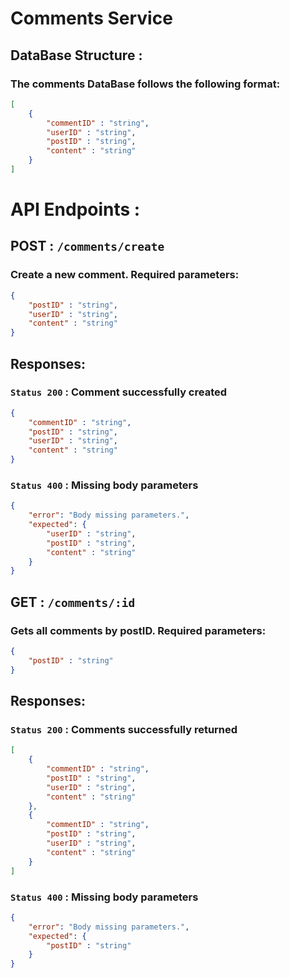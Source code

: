 # Comments Service

## DataBase Structure :

### The comments DataBase follows the following format:
```json
[
	{
		"commentID" : "string",
		"userID" : "string",
		"postID" : "string",
		"content" : "string"
	}
]
```

# API Endpoints :

## POST : `/comments/create`

### Create a new comment. Required parameters:
```json
{
	"postID" : "string",
	"userID" : "string",
	"content" : "string"
}
```

## Responses:

### `Status 200` : Comment successfully created
```json
{
	"commentID" : "string",
	"postID" : "string",
	"userID" : "string",
	"content" : "string"
}
```

### `Status 400` : Missing body parameters 
```json
{
	"error": "Body missing parameters.",
	"expected": {
		"userID" : "string",
		"postID" : "string",
		"content" : "string"
	}
}
```

## GET : `/comments/:id`

### Gets all comments by postID. Required parameters:
```json
{
	"postID" : "string"
}
```

## Responses:

### `Status 200` : Comments successfully returned
```json
[
	{
		"commentID" : "string",
		"postID" : "string",
		"userID" : "string",
		"content" : "string"
	},
	{
		"commentID" : "string",
		"postID" : "string",
		"userID" : "string",
		"content" : "string"
	}
]
```

### `Status 400` : Missing body parameters
```json
{
	"error": "Body missing parameters.",
	"expected": {
		"postID" : "string"
	}
}
```